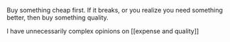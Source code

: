 Buy something cheap first. If it breaks, or you realize you need something better, then buy something quality.

I have unnecessarily complex opinions on [[expense and quality]]

